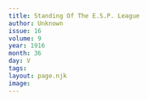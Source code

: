```yaml
---
title: Standing Of The E.S.P. League
author: Unknown
issue: 16
volume: 9
year: 1916
month: 36
day: V
tags:
layout: page.njk
image:
---
```


